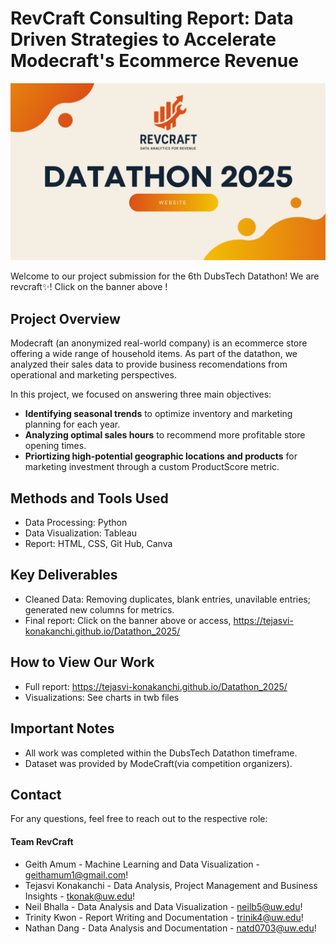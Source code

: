 # RevCraft Consulting Report: Data Driven Strategies to Accelerate Modecraft's Ecommerce Revenue

<p align="center">
  <a href="https://tejasvi-konakanchi.github.io/Datathon_2025/" target="_blank">
    <img src="./images/Banner.png" alt="Datathon 2025 Retail Track" width="800">
  </a>
</p>

Welcome to our project submission for the 6th DubsTech Datathon! We are revcraft✨! Click on the banner above !

## Project Overview

Modecraft (an anonymized real-world company) is an ecommerce store offering a wide range of household items. As part of the datathon, we analyzed their sales data to provide business recomendations from operational and marketing perspectives.

In this project, we focused on answering three main objectives:
- **Identifying seasonal trends** to optimize inventory and marketing planning for each year.
- **Analyzing optimal sales hours** to recommend more profitable store opening times.
- **Priortizing high-potential geographic locations and products** for marketing investment through a custom ProductScore metric.

## Methods and Tools Used
- Data Processing: Python
- Data Visualization: Tableau
- Report: HTML, CSS, Git Hub, Canva

## Key Deliverables
- Cleaned Data: Removing duplicates, blank entries, unavilable entries; generated new columns for metrics.
- Final report: Click on the banner above or access, <a href="https://tejasvi-konakanchi.github.io/Datathon_2025/" target="_blank">https://tejasvi-konakanchi.github.io/Datathon_2025/</a>

## How to View Our Work
- Full report: https://tejasvi-konakanchi.github.io/Datathon_2025/
- Visualizations: See charts in twb files


## Important Notes
- All work was completed within the DubsTech Datathon timeframe.
- Dataset was provided by ModeCraft(via competition organizers).

## Contact
For any questions, feel free to reach out to the respective role:

#### Team RevCraft
- Geith Amum - Machine Learning and Data Visualization - [geithamum1@gmail.com](geithamum1@gmail.com)!
- Tejasvi Konakanchi - Data Analysis, Project Management and Business Insights - [tkonak@uw.edu](mailto:tkonak@uw.edu)!
- Neil Bhalla - Data Analysis and Data Visualization - [neilb5@uw.edu](mailto:neilb5@uw.edu)!
- Trinity Kwon - Report Writing and Documentation - [trinik4@uw.edu](mailto:trinik4@uw.edu)!
- Nathan Dang - Data Analysis and Documentation - [natd0703@uw.edu](natd0703@uw.edu)!
